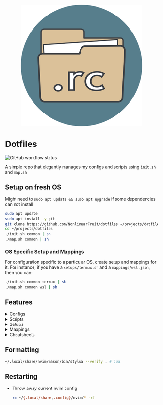 
<p align="center">
  <img src=".icon.png" alt="dotfiles icon" width="400" height="400"/>
</p>

# Dotfiles

<img alt="GitHub workflow status" src="https://img.shields.io/github/actions/workflow/status/NonlinearFruit/dotfiles/ci.yml">

A simple repo that elegantly manages my configs and scripts using `init.sh` and `map.sh`

## Setup on fresh OS

Might need to `sudo apt update && sudo apt upgrade` if some dependencies can not install

```sh
sudo apt update
sudo apt install -y git
git clone https://github.com/NonlinearFruit/dotfiles ~/projects/dotfiles
cd ~/projects/dotfiles
./init.sh common | sh
./map.sh common | sh
```

### OS Specific Setup and Mappings

For configuration specific to a particular OS, create setup and mappings for it. For instance, if you have a `setups/termux.sh` and a `mappings/wsl.json`, then you can:
```sh
./init.sh common termux | sh
./map.sh common wsl | sh
```

## Features

<details><summary>Configs</summary>

The actual dotfiles for various tools

|Config|
|-|
|bash-aliases|
|bashrc|
|firefox|
|gitconfig|
|nvim|
|ollama|
|termux|
|tmux|
|tools|
|vimrc|
|vivaldi|
|wezterm|
|wsl|
</details>

<details><summary>Scripts</summary>

Helpful automation for various tasks

|Script|
|-|
|backup-repo|
|chat|
|clip|
|countdown|
|datediff|
|esv|
|esv-search|
|highlight|
|ipsum|
|is|
|last-cron|
|llm|
|look-alike|
|mp3|
|ned|
|number-gossip|
|nvim-plugins|
|nvims|
|passphrase|
|precisionvim|
|profile-nvim|
|reprint|
|ssh|
|stopwatch|
|sundays|
|tmux-clients-in-window|
|tmux-clones|
|tmux-rogues|
|to-me|
|to-vimgrep|
|toggle-pair|
|view|
|who-is-smallest-of-them-all|
|whos-where|
</details>

<details><summary>Setups</summary>

Automation for initializing a fresh OS

|Setup|
|-|
|common|
|haskell|
|nvims|
|openscad|
|termux|
|tools|
|wsl|
</details>

<details><summary>Mappings</summary>

Symlink any config file to any location

|Mapping|
|-|
|common|
|termux|
|wsl|
</details>

<details><summary>Cheatsheets</summary>

Custom TLDR pages

|Cheatsheet|
|-|
|bash-notes|
|cargo-watch|
|dbeaver-mongo|
|dotnet-format|
|dotnet-outdated|
|fzf-notes|
|neotest|
|neovim|
|nerd-font-symbols|
|nerd-fonts|
|netrw|
|null-ls|
|nvim-dap|
|podman-notes|
|rust-notes|
|telescope|
|tmux-notes|
|wezterm|
|winget|
|wsl2|
</details>

## Formatting

```sh
~/.local/share/nvim/mason/bin/stylua --verify . # Lua
```

## Restarting

- Throw away current nvim config
    ```sh
    rm ~/{.local/share,.config}/nvim/* -rf
    ```
